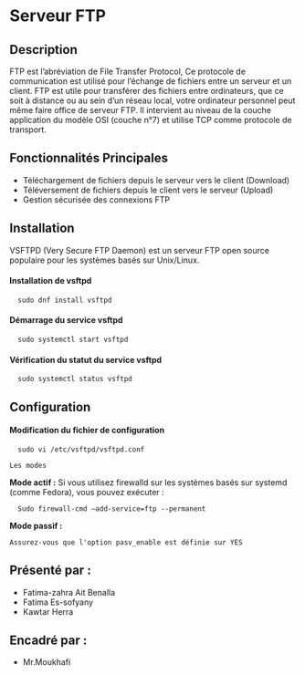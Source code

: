 # Serveur FTP 

## Description

FTP est l’abréviation de File Transfer Protocol, Ce protocole de communication est utilisé pour l’échange de fichiers entre un serveur et un client. FTP est utile pour transférer des fichiers entre ordinateurs, que ce soit à distance ou au sein d’un réseau local, votre ordinateur personnel peut même faire office de serveur FTP. Il intervient au niveau de la couche application du modèle OSI (couche n°7) et utilise TCP comme protocole de transport.

## Fonctionnalités Principales

- Téléchargement de fichiers depuis le serveur vers le client (Download)
- Téléversement de fichiers depuis le client vers le serveur (Upload)
- Gestion sécurisée des connexions FTP

## Installation
VSFTPD (Very Secure FTP Daemon) est un serveur FTP open source populaire pour les systèmes basés sur Unix/Linux.

#### Installation de vsftpd
```http
  sudo dnf install vsftpd
```


#### Démarrage du service vsftpd
```http
  sudo systemctl start vsftpd
```

#### Vérification du statut du service vsftpd
```http
  sudo systemctl status vsftpd
```

## Configuration

#### Modification du fichier de configuration
```http
  sudo vi /etc/vsftpd/vsftpd.conf
```
`Les modes`

**Mode actif :**
Si vous utilisez firewalld sur les systèmes basés sur systemd (comme Fedora), vous pouvez exécuter :
```http
  Sudo firewall-cmd –add-service=ftp --permanent
```

**Mode passif :**

```http
Assurez-vous que l'option pasv_enable est définie sur YES
```

## Présenté par :

- Fatima-zahra Ait Benalla
- Fatima Es-sofyany 
- Kawtar Herra
## Encadré par :
- Mr.Moukhafi




